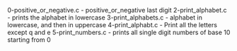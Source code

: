 0-positive_or_negative.c - positive_or_negative
last digit
2-print_alphabet.c - prints the alphabet in lowercase
3-print_alphabets.c - alphabet in lowercase, and then in uppercase
4-print_alphabt.c - Print all the letters except q and e
5-print_numbers.c - prints all single digit numbers of base 10 starting from 0
